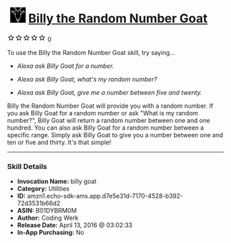 # &nbsp;<img src="skill_icon" alt="Billy the Random Number Goat icon" width="36"> [Billy the Random Number Goat](http://alexa.amazon.com/#skills/amzn1.echo-sdk-ams.app.d7e5e31d-7170-4528-b392-72d3531b66d2)
![0 stars](../../images/ic_star_border_black_18dp_1x.png)![0 stars](../../images/ic_star_border_black_18dp_1x.png)![0 stars](../../images/ic_star_border_black_18dp_1x.png)![0 stars](../../images/ic_star_border_black_18dp_1x.png)![0 stars](../../images/ic_star_border_black_18dp_1x.png) 0

To use the Billy the Random Number Goat skill, try saying...

* *Alexa ask Billy Goat for a number.*

* *Alexa ask Billy Goat, what's my random number?*

* *Alexa ask Billy Goat, give me a number between five and twenty.*

Billy the Random Number Goat will provide you with a random number. If you ask Billy Goat for a random number or ask "What is my random number?", Billy Goat will return a random number between one and one hundred. You can also ask Billy Goat for a random number between a specific range. Simply ask Billy Goat to give you a number between one and ten or five and thirty. It's that simple!

***

### Skill Details

* **Invocation Name:** billy goat
* **Category:** Utilities
* **ID:** amzn1.echo-sdk-ams.app.d7e5e31d-7170-4528-b392-72d3531b66d2
* **ASIN:** B01DYBRM0M
* **Author:** Coding Werk
* **Release Date:** April 13, 2016 @ 03:02:33
* **In-App Purchasing:** No
